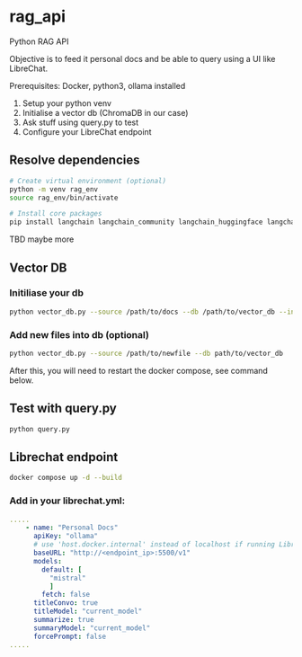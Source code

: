 # rag_api
Python RAG API 

Objective is to feed it personal docs and be able to query using a UI like LibreChat.

Prerequisites: Docker, python3, ollama installed

1. Setup your python venv
2. Initialise a vector db (ChromaDB in our case)
3. Ask stuff using query.py to test
4. Configure your LibreChat endpoint

## Resolve dependencies
```bash
# Create virtual environment (optional)
python -m venv rag_env
source rag_env/bin/activate

# Install core packages
pip install langchain langchain_community langchain_huggingface langchain_chroma unstructured huggingface_hub chromadb sentence-transformers llama-cpp-python pypdf
```

TBD maybe more

## Vector DB

### Initiliase your db
```bash
python vector_db.py --source /path/to/docs --db /path/to/vector_db --init
```

### Add new files into db (optional)
```bash
python vector_db.py --source /path/to/newfile --db path/to/vector_db
```

After this, you will need to restart the docker compose, see command below.

## Test with query.py
```bash
python query.py
```

## Librechat endpoint
```bash
docker compose up -d --build
```

### Add in your librechat.yml:
```yaml
.....
    - name: "Personal Docs"
      apiKey: "ollama"
      # use 'host.docker.internal' instead of localhost if running LibreChat in a docker container
      baseURL: "http://<endpoint_ip>:5500/v1"
      models:
        default: [
          "mistral"
          ]
        fetch: false
      titleConvo: true
      titleModel: "current_model"
      summarize: true
      summaryModel: "current_model"
      forcePrompt: false
.....
```
